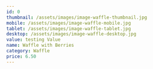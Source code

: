 ```yaml
---
id: 0
thumbnail: /assets/images/image-waffle-thumbnail.jpg
mobile: /assets/images/image-waffle-mobile.jpg
tablet: /assets/images/image-waffle-tablet.jpg
desktop: /assets/images/image-waffle-desktop.jpg
value: testing Value
name: Waffle with Berries
category: Waffle
price: 6.50
---
```

